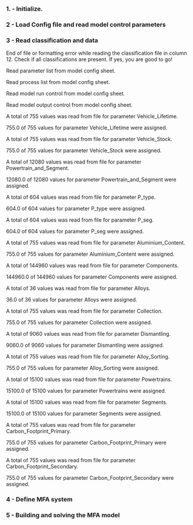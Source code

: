 ### 1. - Initialize.

### 2 - Load Config file and read model control parameters

### 3 - Read classification and data

End of file or formatting error while reading the classification file in column 12. Check if all classifications are present. If yes, you are good to go!

Read parameter list from model config sheet.

Read process list from model config sheet.

Read model run control from model config sheet.

Read model output control from model config sheet.

A total of 755 values was read from file for parameter Vehicle_Lifetime.

755.0 of 755 values for parameter Vehicle_Lifetime were assigned.

A total of 755 values was read from file for parameter Vehicle_Stock.

755.0 of 755 values for parameter Vehicle_Stock were assigned.

A total of 12080 values was read from file for parameter Powertrain_and_Segment.

12080.0 of 12080 values for parameter Powertrain_and_Segment were assigned.

A total of 604 values was read from file for parameter P_type.

604.0 of 604 values for parameter P_type were assigned.

A total of 604 values was read from file for parameter P_seg.

604.0 of 604 values for parameter P_seg were assigned.

A total of 755 values was read from file for parameter Aluminium_Content.

755.0 of 755 values for parameter Aluminium_Content were assigned.

A total of 144960 values was read from file for parameter Components.

144960.0 of 144960 values for parameter Components were assigned.

A total of 36 values was read from file for parameter Alloys.

36.0 of 36 values for parameter Alloys were assigned.

A total of 755 values was read from file for parameter Collection.

755.0 of 755 values for parameter Collection were assigned.

A total of 9060 values was read from file for parameter Dismantling.

9060.0 of 9060 values for parameter Dismantling were assigned.

A total of 755 values was read from file for parameter Alloy_Sorting.

755.0 of 755 values for parameter Alloy_Sorting were assigned.

A total of 15100 values was read from file for parameter Powertrains.

15100.0 of 15100 values for parameter Powertrains were assigned.

A total of 15100 values was read from file for parameter Segments.

15100.0 of 15100 values for parameter Segments were assigned.

A total of 755 values was read from file for parameter Carbon_Footprint_Primary.

755.0 of 755 values for parameter Carbon_Footprint_Primary were assigned.

A total of 755 values was read from file for parameter Carbon_Footprint_Secondary.

755.0 of 755 values for parameter Carbon_Footprint_Secondary were assigned.

### 4 - Define MFA system

### 5 - Building and solving the MFA model


